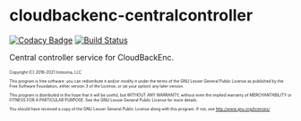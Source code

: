 # cloudbackenc-centralcontroller

[![Codacy Badge](https://api.codacy.com/project/badge/Grade/1d9c49e1042f44bda33cf6ace6046c5b)](https://app.codacy.com/app/irotsoma/cloudbackenc-centralcontroller?utm_source=github.com&utm_medium=referral&utm_content=irotsoma/cloudbackenc-centralcontroller&utm_campaign=Badge_Grade_Dashboard)
[![Build Status](https://travis-ci.com/irotsoma/cloudbackenc-centralcontroller.svg?branch=master)](https://travis-ci.com/irotsoma/cloudbackenc-centralcontroller)

Central controller service for CloudBackEnc.

<span style="font-size: .5em;">
Copyright (C) 2016-2021  Irotsoma, LLC

This program is free software: you can redistribute it and/or modify
it under the terms of the GNU Lesser General Public License as published by
the Free Software Foundation, either version 3 of the License, or
(at your option) any later version.

This program is distributed in the hope that it will be useful,
but WITHOUT ANY WARRANTY; without even the implied warranty of
MERCHANTABILITY or FITNESS FOR A PARTICULAR PURPOSE.  See the
GNU Lesser General Public License for more details.

You should have received a copy of the GNU Lesser General Public License
along with this program.  If not, see <http://www.gnu.org/licenses/>
</span>
